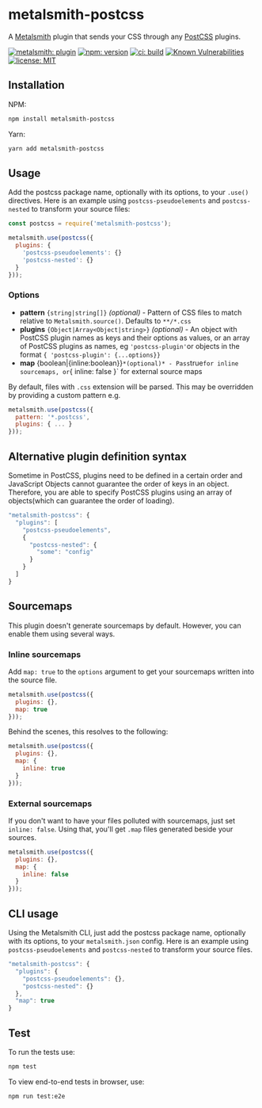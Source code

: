 # metalsmith-postcss

A [Metalsmith](http://metalsmith.io/) plugin that sends your CSS through any [PostCSS](https://github.com/postcss/postcss) plugins.

[![metalsmith: plugin][metalsmith-badge]][metalsmith-url]
[![npm: version][npm-badge]][npm-url]
[![ci: build][ci-badge]][ci-url]
[![Known Vulnerabilities](https://snyk.io/test/github/axa-ch/metalsmith-postcss/badge.svg)](https://snyk.io/test/github/axa-ch/metalsmith-postcss)
[![license: MIT][license-badge]][license-url]

## Installation

NPM:
```sh
npm install metalsmith-postcss
```

Yarn:
```sh
yarn add metalsmith-postcss
```

## Usage

Add the postcss package name, optionally with its options, to your `.use()` directives.
Here is an example using `postcss-pseudoelements` and `postcss-nested` to transform your source files:

```js
const postcss = require('metalsmith-postcss');

metalsmith.use(postcss({
  plugins: {
    'postcss-pseudoelements': {}
    'postcss-nested': {}
  }
}));
```

### Options

* **pattern** `{string|string[]}` *(optional)* - Pattern of CSS files to match relative to `Metalsmith.source()`. Defaults to `**/*.css`
* **plugins** `{Object|Array<Object|string>}` *(optional)* - An object with PostCSS plugin names as keys and their options as values, or an array of PostCSS plugins as names, eg `'postcss-plugin'`or objects in the format `{ 'postcss-plugin': {...options}}`
* **map** {boolean|{inline:boolean}}` *(optional)* - Pass `true` for inline sourcemaps, or `{ inline: false }` for external source maps
 
By default, files with `.css` extension will be parsed. This may be overridden
by providing a custom pattern e.g.

```js
metalsmith.use(postcss({
  pattern: '*.postcss',
  plugins: { ... }
}));
```

## Alternative plugin definition syntax

Sometime in PostCSS, plugins need to be defined in a certain order and JavaScript
Objects cannot guarantee the order of keys in an object. Therefore, you are able
to specify PostCSS plugins using an array of objects(which can guarantee the order
  of loading).

```js
"metalsmith-postcss": {
  "plugins": [
    "postcss-pseudoelements",
    {
      "postcss-nested": {
        "some": "config"
      }
    }
  ]
}
```

## Sourcemaps

This plugin doesn't generate sourcemaps by default. However, you
can enable them using several ways.

### Inline sourcemaps

Add `map: true` to the `options` argument to get your sourcemaps written into the source file.

```js
metalsmith.use(postcss({
  plugins: {},
  map: true
}));
```

Behind the scenes, this resolves to the following:

```js
metalsmith.use(postcss({
  plugins: {},
  map: {
    inline: true
  }
}));
```

### External sourcemaps

If you don't want to have your files polluted with sourcemaps,
just set `inline: false`. Using that, you'll get `.map` files
generated beside your sources.

```js
metalsmith.use(postcss({
  plugins: {},
  map: {
    inline: false
  }
}));
```

## CLI usage

Using the Metalsmith CLI, just add the postcss package name, optionally with its options, to your `metalsmith.json` config.
Here is an example using `postcss-pseudoelements` and `postcss-nested` to transform your source files.

```js
"metalsmith-postcss": {
  "plugins": {
    "postcss-pseudoelements": {},
    "postcss-nested": {}
  },
  "map": true
}
```

## Test

To run the tests use:

```sh
npm test
```

To view end-to-end tests in browser, use:

```sh
npm run test:e2e
```

[npm-badge]: https://img.shields.io/npm/v/metalsmith-postcss.svg
[npm-url]: https://www.npmjs.com/package/metalsmith-postcss
[ci-url]: https://github.com/axa-ch/metalsmith-postcss/actions/workflows/test.yml
[ci-badge]: https://github.com/axa-ch/metalsmith-postcss/actions/workflows/test.yml/badge.svg
[metalsmith-badge]: https://img.shields.io/badge/metalsmith-core_plugin-green.svg?longCache=true
[metalsmith-url]: https://metalsmith.io
[license-badge]: https://img.shields.io/github/license/axa-ch/metalsmith-postcss
[license-url]: LICENSE